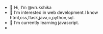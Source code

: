 - 👋 Hi, I’m @vrukshika
- 👀 I’m interested in web development.I know html,css,flask,java,c,python,sql.
- 🌱 I’m currently learning javascript.
- 

<!---
vrukshika/vrukshika is a ✨ special ✨ repository because its `README.md` (this file) appears on your GitHub profile.
You can click the Preview link to take a look at your changes.
--->
